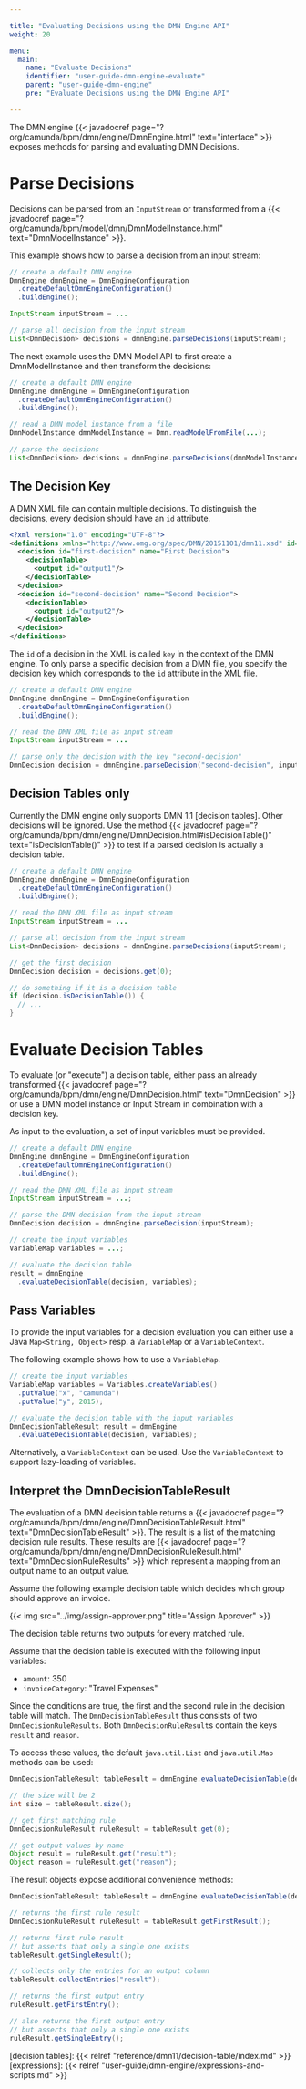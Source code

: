 ```yaml
---

title: "Evaluating Decisions using the DMN Engine API"
weight: 20

menu:
  main:
    name: "Evaluate Decisions"
    identifier: "user-guide-dmn-engine-evaluate"
    parent: "user-guide-dmn-engine"
    pre: "Evaluate Decisions using the DMN Engine API"

---
```


The DMN engine {{< javadocref page="?org/camunda/bpm/dmn/engine/DmnEngine.html" text="interface" >}} exposes methods
for parsing and evaluating DMN Decisions.

# Parse Decisions

Decisions can be parsed from an `InputStream` or transformed from a {{< javadocref page="?org/camunda/bpm/model/dmn/DmnModelInstance.html" text="DmnModelInstance" >}}.

This example shows how to parse a decision from an input stream:

```java
// create a default DMN engine
DmnEngine dmnEngine = DmnEngineConfiguration
  .createDefaultDmnEngineConfiguration()
  .buildEngine();

InputStream inputStream = ...

// parse all decision from the input stream
List<DmnDecision> decisions = dmnEngine.parseDecisions(inputStream);
```

The next example uses the DMN Model API to first create a
DmnModelInstance and then transform the decisions:

```java
// create a default DMN engine
DmnEngine dmnEngine = DmnEngineConfiguration
  .createDefaultDmnEngineConfiguration()
  .buildEngine();

// read a DMN model instance from a file
DmnModelInstance dmnModelInstance = Dmn.readModelFromFile(...);

// parse the decisions
List<DmnDecision> decisions = dmnEngine.parseDecisions(dmnModelInstance);
```

## The Decision Key

A DMN XML file can contain multiple decisions. To distinguish the decisions,
every decision should have an `id` attribute.

```xml
<?xml version="1.0" encoding="UTF-8"?>
<definitions xmlns="http://www.omg.org/spec/DMN/20151101/dmn11.xsd" id="definitions" name="definitions" namespace="http://camunda.org/schema/1.0/dmn">
  <decision id="first-decision" name="First Decision">
    <decisionTable>
      <output id="output1"/>
    </decisionTable>
  </decision>
  <decision id="second-decision" name="Second Decision">
    <decisionTable>
      <output id="output2"/>
    </decisionTable>
  </decision>
</definitions>
```

The `id` of a decision in the XML is called `key` in the context of the DMN
engine. To only parse a specific decision from a DMN file, you specify the decision
key which corresponds to the `id` attribute in the XML file.

```java
// create a default DMN engine
DmnEngine dmnEngine = DmnEngineConfiguration
  .createDefaultDmnEngineConfiguration()
  .buildEngine();

// read the DMN XML file as input stream
InputStream inputStream = ...

// parse only the decision with the key "second-decision"
DmnDecision decision = dmnEngine.parseDecision("second-decision", inputStream);
```

## Decision Tables only

Currently the DMN engine only supports DMN 1.1 [decision tables]. Other decisions
will be ignored. Use the method {{< javadocref page="?org/camunda/bpm/dmn/engine/DmnDecision.html#isDecisionTable()" text="isDecisionTable()" >}} to test if a parsed decision is actually a decision table.

```java
// create a default DMN engine
DmnEngine dmnEngine = DmnEngineConfiguration
  .createDefaultDmnEngineConfiguration()
  .buildEngine();

// read the DMN XML file as input stream
InputStream inputStream = ...

// parse all decision from the input stream
List<DmnDecision> decisions = dmnEngine.parseDecisions(inputStream);

// get the first decision
DmnDecision decision = decisions.get(0);

// do something if it is a decision table
if (decision.isDecisionTable()) {
  // ...
}
```

# Evaluate Decision Tables

To evaluate (or "execute") a decision table, either pass an already transformed {{< javadocref page="?org/camunda/bpm/dmn/engine/DmnDecision.html" text="DmnDecision" >}} or use a DMN model instance or Input Stream in combination with a decision key.

As input to the evaluation, a set of input variables must be provided.

```java
// create a default DMN engine
DmnEngine dmnEngine = DmnEngineConfiguration
  .createDefaultDmnEngineConfiguration()
  .buildEngine();

// read the DMN XML file as input stream
InputStream inputStream = ...;

// parse the DMN decision from the input stream
DmnDecision decision = dmnEngine.parseDecision(inputStream);

// create the input variables
VariableMap variables = ...;

// evaluate the decision table
result = dmnEngine
  .evaluateDecisionTable(decision, variables);
```

## Pass Variables

To provide the input variables for a decision evaluation you can either use a
Java `Map<String, Object>` resp. a `VariableMap` or a `VariableContext`.

The following example shows how to use a `VariableMap`.

```java
// create the input variables
VariableMap variables = Variables.createVariables()
  .putValue("x", "camunda")
  .putValue("y", 2015);

// evaluate the decision table with the input variables
DmnDecisionTableResult result = dmnEngine
  .evaluateDecisionTable(decision, variables);
```

Alternatively, a `VariableContext` can be used.
Use the `VariableContext` to support lazy-loading of variables.

## Interpret the DmnDecisionTableResult

The evaluation of a DMN decision table returns a {{< javadocref
page="?org/camunda/bpm/dmn/engine/DmnDecisionTableResult.html"
text="DmnDecisionTableResult" >}}. The result is a list of the
matching decision rule results. These results are {{< javadocref
page="?org/camunda/bpm/dmn/engine/DmnDecisionRuleResult.html"
text="DmnDecisionRuleResults" >}} which represent a mapping from an output name
to an output value.

Assume the following example decision table which decides which group should
approve an invoice.

{{< img src="../img/assign-approver.png" title="Assign Approver" >}}

The decision table returns two outputs for every matched rule.

Assume that the decision table is executed with the following input variables:

- `amount`: 350
- `invoiceCategory`: "Travel Expenses"

Since the conditions are true, the first and the second rule in the decision table will match.
The `DmnDecisionTableResult` thus consists of two `DmnDecisionRuleResults`.
Both `DmnDecisionRuleResult`s contain the keys `result` and `reason`.

To access these values, the default `java.util.List` and `java.util.Map` methods can be used:

```java
DmnDecisionTableResult tableResult = dmnEngine.evaluateDecisionTable(decision, variables);

// the size will be 2
int size = tableResult.size();

// get first matching rule
DmnDecisionRuleResult ruleResult = tableResult.get(0);

// get output values by name
Object result = ruleResult.get("result");
Object reason = ruleResult.get("reason");
```

The result objects expose additional convenience methods:

```java
DmnDecisionTableResult tableResult = dmnEngine.evaluateDecisionTable(decision, variables);

// returns the first rule result
DmnDecisionRuleResult ruleResult = tableResult.getFirstResult();

// returns first rule result
// but asserts that only a single one exists
tableResult.getSingleResult();

// collects only the entries for an output column
tableResult.collectEntries("result");

// returns the first output entry
ruleResult.getFirstEntry();

// also returns the first output entry
// but asserts that only a single one exists
ruleResult.getSingleEntry();
```

[decision tables]: {{< relref "reference/dmn11/decision-table/index.md" >}}
[expressions]: {{< relref "user-guide/dmn-engine/expressions-and-scripts.md" >}}
